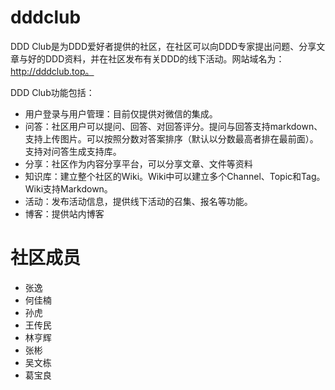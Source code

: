 ﻿# dddclub

DDD Club是为DDD爱好者提供的社区，在社区可以向DDD专家提出问题、分享文章与好的DDD资料，并在社区发布有关DDD的线下活动。网站域名为：http://dddclub.top。

DDD Club功能包括：
* 用户登录与用户管理：目前仅提供对微信的集成。
* 问答：社区用户可以提问、回答、对回答评分。提问与回答支持markdown、支持上传图片。可以按照分数对答案排序（默认以分数最高者排在最前面）。支持对问答生成支持库。
* 分享：社区作为内容分享平台，可以分享文章、文件等资料
* 知识库：建立整个社区的Wiki。Wiki中可以建立多个Channel、Topic和Tag。Wiki支持Markdown。
* 活动：发布活动信息，提供线下活动的召集、报名等功能。
* 博客：提供站内博客

# 社区成员

* 张逸
* 何佳楠
* 孙虎
* 王传民
* 林亨辉
* 张彬
* 吴文栋
* 葛宝良
